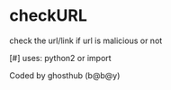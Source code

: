 # checkURL
check the url/link if url is malicious or not 

[#] uses: python2 or import 

Coded by ghosthub (b@b@y)
